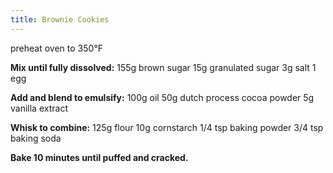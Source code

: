 ```yaml
---
title: Brownie Cookies
---
```

preheat oven to 350°F

**Mix until fully dissolved:**
155g brown sugar
15g granulated sugar
3g salt
1 egg

**Add and blend to emulsify:**
100g oil
50g dutch process cocoa powder
5g vanilla extract

**Whisk to combine:**
125g flour
10g cornstarch
1/4 tsp baking powder
3/4 tsp baking soda

**Bake 10 minutes until puffed and cracked.**